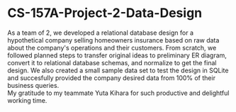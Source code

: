 # CS-157A-Project-2-Data-Design
As a team of 2, we developed a relational database design for a hypothetical company selling homeowners insurance based on raw data about the company's operations and their customers. From scratch, we followed planned steps to transfer original ideas to preliminary ER diagram, convert it to relational database schemas, and normalize to get the final design. We also created a small sample data set to test the design in SQLite and succesfully provided the company desired data from 100% of their business queries.<br/>
My gratitude to my teammate Yuta Kihara for such productive and delightful working time.
